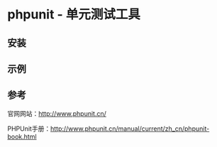 # phpunit - 单元测试工具

## 安装

## 示例

## 参考

官网网站：http://www.phpunit.cn/

PHPUnit手册：http://www.phpunit.cn/manual/current/zh_cn/phpunit-book.html


